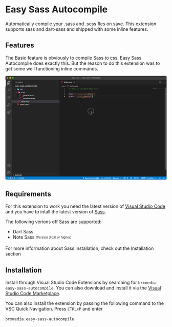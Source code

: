 # Easy Sass Autocompile

Automatically compile your .sass and .scss fles on save. This extension supports sass and dart-sass and shipped with some inline features.

## Features

The Basic feature is obviously to compile Sass to css. Easy Sass Autocompile does exactly this. But the reason to do this extension was to get some well functioning inline commands.

![example.gif](https://raw.githubusercontent.com/brxmedia/easy-sass-autocompile/master/example.gif)

## Requirements

For this extension to work you need the latest version of [Visual Studio Code](https://code.visualstudio.com) and you have to intall the latest version of [Sass](https://sass-lang.com/).

The following verions off Sass are supported:
 - Dart Sass
 - Note Sass <sub><sup>*(Version 3.0.0 or higher)*</sup></sub>

 For more information about Sass installation, check out the Installation section


## Installation

Install through Visual Studio Code Extensions by searching for `brxmedia easy-sass-autocompile`. You can also download and install it via the [Visual Studio Code Marketplace](https://marketplace.visualstudio.com/items?itemName=brxmedia.easy-sass-autocompile).

You can also install the extension by passing the following command to the VSC Quick Navigation. Press `CTRL+P` and enter 

```brxmedia.easy-sass-autocompile```

